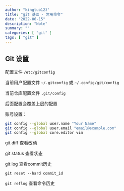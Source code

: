 ```yaml
---
author: "kingtuo123"
title: "git 基础 - 常用命令"
date: "2022-06-15"
description: "Note"
summary: ""
categories: [ "git" ]
tags: [ "git" ]
---
```


## Git 设置

配置文件  `/etc/gitconfig`

当前用户配置文件 `~/.gitconfig`  或 `~/.config/git/config`

当前仓库配置文件 `.git/config`

后面配置会覆盖上层的配置

账号设置：

``` bash
git config --global user.name "Your Name"
git config --global user.email "email@example.com"
git config --global core.editor vim
```



git diff 查看改动

git status 查看状态

git log 查看commit历史

```
git reset --hard commit_id
```

`git reflog` 查看命令历史



